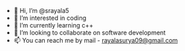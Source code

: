 - 👋 Hi, I’m @srayala5
- 👀 I’m interested in coding
- 🌱 I’m currently learning c++
- 💞️ I’m looking to collaborate on software development
- 📫 You can reach me by mail - rayalasurya09@gmail.com

<!---
srayala5/srayala5 is a ✨ special ✨ repository because its `README.md` (this file) appears on your GitHub profile.
You can click the Preview link to take a look at your changes.
--->
